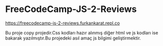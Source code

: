 # FreeCodeCamp-JS-2-Reviews

https://freecodecamp-js-2-reviews.furkankarat.repl.co

Bu proje copy projedir.Css kodları hazır alınmış diğer html ve js kodları ise bakarak yazılmıştır.Bu projedeki
asıl amaç js bilgimi geliştirmektir.
